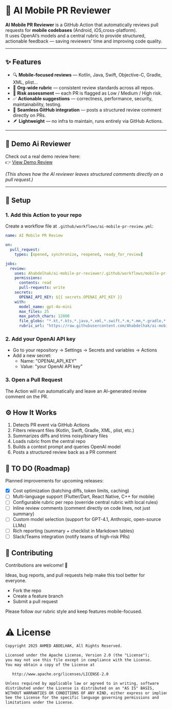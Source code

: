 # 🤖 AI Mobile PR Reviewer

**AI Mobile PR Reviewer** is a GitHub Action that automatically reviews pull requests for **mobile codebases** (Android, iOS,cross-platform).  
It uses OpenAI’s models and a central rubric to provide structured, actionable feedback — saving reviewers’ time and improving code quality.

---

## ✨ Features

- 🔍 **Mobile-focused reviews** — Kotlin, Java, Swift, Objective-C, Gradle, XML, plist…  
- 📑 **Org-wide rubric** — consistent review standards across all repos.  
- 🚦 **Risk assessment** — each PR is flagged as Low / Medium / High risk.  
- ✅ **Actionable suggestions** — correctness, performance, security, maintainability, testing.  
- 🤝 **Seamless GitHub integration** — posts a structured review comment directly on PRs.  
- 🪶 **Lightweight** — no infra to maintain, runs entirely via GitHub Actions.
---

## 🎥 Demo Ai Reviewer

Check out a real demo review here:  
👉 [View Demo Review](https://github.com/Ahabdelhak/InstaCrypto/pull/9#issuecomment-3315928198)

*(This shows how the AI reviewer leaves structured comments directly on a pull request.)*

---

## 🚀 Setup

### 1. Add this Action to your repo

Create a workflow file at `.github/workflows/ai-mobile-pr-review.yml`:

```yaml
name: AI Mobile PR Review

on:
  pull_request:
    types: [opened, synchronize, reopened, ready_for_review]

jobs:
  review:
    uses: Ahabdelhak/ai-mobile-pr-reviewer/.github/workflows/mobile-pr-review.yml@main
    permissions:
      contents: read
      pull-requests: write
    secrets:
      OPENAI_API_KEY: ${{ secrets.OPENAI_API_KEY }}
    with:
      model_name: gpt-4o-mini
      max_files: 25
      max_patch_chars: 12000
      file_globs: "*.kt,*.kts,*.java,*.xml,*.swift,*.m,*.mm,*.gradle,*.gradle.kts,*.pro,*.plist,*.md"
      rubric_url: "https://raw.githubusercontent.com/Ahabdelhak/ai-mobile-pr-reviewer/main/rubric/mobile_review.md"
```

### 2. Add your OpenAI API key

 * Go to your repository → Settings → Secrets and variables → Actions
 * Add a new secret:
    - Name: "OPENAI_API_KEY"
    - Value: "your OpenAI API key"

### 3. Open a Pull Request

The Action will run automatically and leave an AI-generated review comment on the PR.

## ⚙️ How It Works

1. Detects PR event via GitHub Actions
2. Filters relevant files (Kotlin, Swift, Gradle, XML, plist, etc.)
3. Summarizes diffs and trims noisy/binary files
4. Loads rubric from the central repo
5. Builds a context prompt and queries OpenAI model
6. Posts a structured review back as a PR comment

## 📝 TO DO (Roadmap)

Planned improvements for upcoming releases:

- [X] Cost optimization (batching diffs, token limits, caching)
- [ ] Multi-language support (Flutter/Dart, React Native, C++ for mobile)
- [ ] Configurable rubric per repo (override central rubric with local rules)
- [ ] Inline review comments (comment directly on code lines, not just summary)
- [ ] Custom model selection (support for GPT-4.1, Anthropic, open-source LLMs)
- [ ] Rich reporting (summary + checklist in Markdown tables)
- [ ] Slack/Teams integration (notify teams of high-risk PRs)

## 🤝 Contributing

Contributions are welcome! 🎉

Ideas, bug reports, and pull requests help make this tool better for everyone.

 * Fork the repo
 * Create a feature branch
 * Submit a pull request

Please follow our rubric style and keep features mobile-focused.

# ⚠️ License
```xml
Copyright 2025 AHMED ABDELHAK, All Rights Reserved.

Licensed under the Apache License, Version 2.0 (the "License");
you may not use this file except in compliance with the License.
You may obtain a copy of the License at

   http://www.apache.org/licenses/LICENSE-2.0

Unless required by applicable law or agreed to in writing, software
distributed under the License is distributed on an "AS IS" BASIS,
WITHOUT WARRANTIES OR CONDITIONS OF ANY KIND, either express or implied.
See the License for the specific language governing permissions and
limitations under the License.
```
